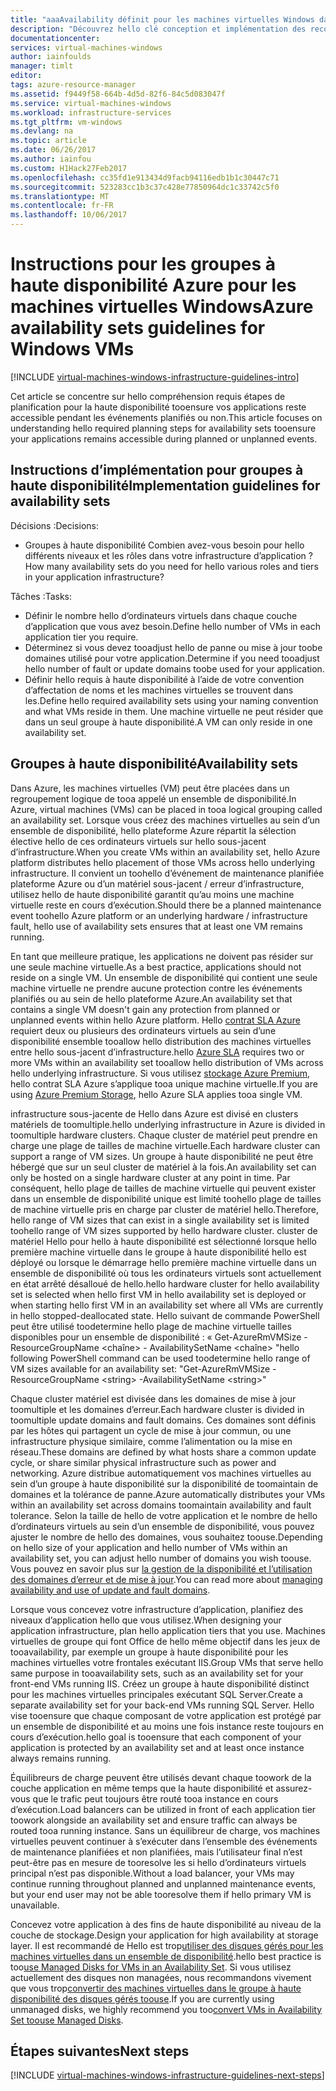 ```yaml
---
title: "aaaAvailability définit pour les machines virtuelles Windows dans Azure | Documents Microsoft"
description: "Découvrez hello clé conception et implémentation des recommandations pour le déploiement de haute disponibilité dans les services d’infrastructure Azure."
documentationcenter: 
services: virtual-machines-windows
author: iainfoulds
manager: timlt
editor: 
tags: azure-resource-manager
ms.assetid: f9449f58-664b-4d5d-82f6-84c5d083047f
ms.service: virtual-machines-windows
ms.workload: infrastructure-services
ms.tgt_pltfrm: vm-windows
ms.devlang: na
ms.topic: article
ms.date: 06/26/2017
ms.author: iainfou
ms.custom: H1Hack27Feb2017
ms.openlocfilehash: cc35fd1e913434d9facb94116edb1b1c30447c71
ms.sourcegitcommit: 523283cc1b3c37c428e77850964dc1c33742c5f0
ms.translationtype: MT
ms.contentlocale: fr-FR
ms.lasthandoff: 10/06/2017
---
```

# <a name="azure-availability-sets-guidelines-for-windows-vms"></a><span data-ttu-id="ed85e-103">Instructions pour les groupes à haute disponibilité Azure pour les machines virtuelles Windows</span><span class="sxs-lookup"><span data-stu-id="ed85e-103">Azure availability sets guidelines for Windows VMs</span></span>

[!INCLUDE [virtual-machines-windows-infrastructure-guidelines-intro](../../../includes/virtual-machines-windows-infrastructure-guidelines-intro.md)]

<span data-ttu-id="ed85e-104">Cet article se concentre sur hello compréhension requis étapes de planification pour la haute disponibilité tooensure vos applications reste accessible pendant les événements planifiés ou non.</span><span class="sxs-lookup"><span data-stu-id="ed85e-104">This article focuses on understanding hello required planning steps for availability sets tooensure your applications remains accessible during planned or unplanned events.</span></span>

## <a name="implementation-guidelines-for-availability-sets"></a><span data-ttu-id="ed85e-105">Instructions d’implémentation pour groupes à haute disponibilité</span><span class="sxs-lookup"><span data-stu-id="ed85e-105">Implementation guidelines for availability sets</span></span>
<span data-ttu-id="ed85e-106">Décisions :</span><span class="sxs-lookup"><span data-stu-id="ed85e-106">Decisions:</span></span>

* <span data-ttu-id="ed85e-107">Groupes à haute disponibilité Combien avez-vous besoin pour hello différents niveaux et les rôles dans votre infrastructure d’application ?</span><span class="sxs-lookup"><span data-stu-id="ed85e-107">How many availability sets do you need for hello various roles and tiers in your application infrastructure?</span></span>

<span data-ttu-id="ed85e-108">Tâches :</span><span class="sxs-lookup"><span data-stu-id="ed85e-108">Tasks:</span></span>

* <span data-ttu-id="ed85e-109">Définir le nombre hello d’ordinateurs virtuels dans chaque couche d’application que vous avez besoin.</span><span class="sxs-lookup"><span data-stu-id="ed85e-109">Define hello number of VMs in each application tier you require.</span></span>
* <span data-ttu-id="ed85e-110">Déterminez si vous devez tooadjust hello de panne ou mise à jour toobe domaines utilisé pour votre application.</span><span class="sxs-lookup"><span data-stu-id="ed85e-110">Determine if you need tooadjust hello number of fault or update domains toobe used for your application.</span></span>
* <span data-ttu-id="ed85e-111">Définir hello requis à haute disponibilité à l’aide de votre convention d’affectation de noms et les machines virtuelles se trouvent dans les.</span><span class="sxs-lookup"><span data-stu-id="ed85e-111">Define hello required availability sets using your naming convention and what VMs reside in them.</span></span> <span data-ttu-id="ed85e-112">Une machine virtuelle ne peut résider que dans un seul groupe à haute disponibilité.</span><span class="sxs-lookup"><span data-stu-id="ed85e-112">A VM can only reside in one availability set.</span></span>

## <a name="availability-sets"></a><span data-ttu-id="ed85e-113">Groupes à haute disponibilité</span><span class="sxs-lookup"><span data-stu-id="ed85e-113">Availability sets</span></span>
<span data-ttu-id="ed85e-114">Dans Azure, les machines virtuelles (VM) peut être placées dans un regroupement logique de tooa appelé un ensemble de disponibilité.</span><span class="sxs-lookup"><span data-stu-id="ed85e-114">In Azure, virtual machines (VMs) can be placed in tooa logical grouping called an availability set.</span></span> <span data-ttu-id="ed85e-115">Lorsque vous créez des machines virtuelles au sein d’un ensemble de disponibilité, hello plateforme Azure répartit la sélection élective hello de ces ordinateurs virtuels sur hello sous-jacent d’infrastructure.</span><span class="sxs-lookup"><span data-stu-id="ed85e-115">When you create VMs within an availability set, hello Azure platform distributes hello placement of those VMs across hello underlying infrastructure.</span></span> <span data-ttu-id="ed85e-116">Il convient un toohello d’événement de maintenance planifiée plateforme Azure ou d’un matériel sous-jacent / erreur d’infrastructure, utilisez hello de haute disponibilité garantit qu’au moins une machine virtuelle reste en cours d’exécution.</span><span class="sxs-lookup"><span data-stu-id="ed85e-116">Should there be a planned maintenance event toohello Azure platform or an underlying hardware / infrastructure fault, hello use of availability sets ensures that at least one VM remains running.</span></span>

<span data-ttu-id="ed85e-117">En tant que meilleure pratique, les applications ne doivent pas résider sur une seule machine virtuelle.</span><span class="sxs-lookup"><span data-stu-id="ed85e-117">As a best practice, applications should not reside on a single VM.</span></span> <span data-ttu-id="ed85e-118">Un ensemble de disponibilité qui contient une seule machine virtuelle ne prendre aucune protection contre les événements planifiés ou au sein de hello plateforme Azure.</span><span class="sxs-lookup"><span data-stu-id="ed85e-118">An availability set that contains a single VM doesn't gain any protection from planned or unplanned events within hello Azure platform.</span></span> <span data-ttu-id="ed85e-119">Hello [contrat SLA Azure](https://azure.microsoft.com/support/legal/sla/virtual-machines) requiert deux ou plusieurs des ordinateurs virtuels au sein d’une disponibilité ensemble tooallow hello distribution des machines virtuelles entre hello sous-jacent d’infrastructure.</span><span class="sxs-lookup"><span data-stu-id="ed85e-119">hello [Azure SLA](https://azure.microsoft.com/support/legal/sla/virtual-machines) requires two or more VMs within an availability set tooallow hello distribution of VMs across hello underlying infrastructure.</span></span> <span data-ttu-id="ed85e-120">Si vous utilisez [stockage Azure Premium](../../storage/storage-premium-storage.md?toc=%2fazure%2fvirtual-machines%2flinux%2ftoc.json), hello contrat SLA Azure s’applique tooa unique machine virtuelle.</span><span class="sxs-lookup"><span data-stu-id="ed85e-120">If you are using [Azure Premium Storage](../../storage/storage-premium-storage.md?toc=%2fazure%2fvirtual-machines%2flinux%2ftoc.json), hello Azure SLA applies tooa single VM.</span></span>

<span data-ttu-id="ed85e-121">infrastructure sous-jacente de Hello dans Azure est divisé en clusters matériels de toomultiple.</span><span class="sxs-lookup"><span data-stu-id="ed85e-121">hello underlying infrastructure in Azure is divided in toomultiple hardware clusters.</span></span> <span data-ttu-id="ed85e-122">Chaque cluster de matériel peut prendre en charge une plage de tailles de machine virtuelle.</span><span class="sxs-lookup"><span data-stu-id="ed85e-122">Each hardware cluster can support a range of VM sizes.</span></span> <span data-ttu-id="ed85e-123">Un groupe à haute disponibilité ne peut être hébergé que sur un seul cluster de matériel à la fois.</span><span class="sxs-lookup"><span data-stu-id="ed85e-123">An availability set can only be hosted on a single hardware cluster at any point in time.</span></span> <span data-ttu-id="ed85e-124">Par conséquent, hello plage de tailles de machine virtuelle qui peuvent exister dans un ensemble de disponibilité unique est limité toohello plage de tailles de machine virtuelle pris en charge par cluster de matériel hello.</span><span class="sxs-lookup"><span data-stu-id="ed85e-124">Therefore, hello range of VM sizes that can exist in a single availability set is limited toohello range of VM sizes supported by hello hardware cluster.</span></span> <span data-ttu-id="ed85e-125">cluster de matériel Hello pour hello à haute disponibilité est sélectionné lorsque hello première machine virtuelle dans le groupe à haute disponibilité hello est déployé ou lorsque le démarrage hello première machine virtuelle dans un ensemble de disponibilité où tous les ordinateurs virtuels sont actuellement en état arrêté désalloué de hello.</span><span class="sxs-lookup"><span data-stu-id="ed85e-125">hello hardware cluster for hello availability set is selected when hello first VM in hello availability set is deployed or when starting hello first VM in an availability set where all VMs are currently in hello stopped-deallocated state.</span></span> <span data-ttu-id="ed85e-126">Hello suivant de commande PowerShell peut être utilisé toodetermine hello plage de machine virtuelle tailles disponibles pour un ensemble de disponibilité : « Get-AzureRmVMSize - ResourceGroupName \<chaîne\> - AvailabilitySetName \<chaîne\> "</span><span class="sxs-lookup"><span data-stu-id="ed85e-126">hello following PowerShell command can be used toodetermine hello range of VM sizes available for an availability set: "Get-AzureRmVMSize -ResourceGroupName \<string\> -AvailabilitySetName \<string\>"</span></span>

<span data-ttu-id="ed85e-127">Chaque cluster matériel est divisée dans les domaines de mise à jour toomultiple et les domaines d’erreur.</span><span class="sxs-lookup"><span data-stu-id="ed85e-127">Each hardware cluster is divided in toomultiple update domains and fault domains.</span></span> <span data-ttu-id="ed85e-128">Ces domaines sont définis par les hôtes qui partagent un cycle de mise à jour commun, ou une infrastructure physique similaire, comme l’alimentation ou la mise en réseau.</span><span class="sxs-lookup"><span data-stu-id="ed85e-128">These domains are defined by what hosts share a common update cycle, or share similar physical infrastructure such as power and networking.</span></span> <span data-ttu-id="ed85e-129">Azure distribue automatiquement vos machines virtuelles au sein d’un groupe à haute disponibilité sur la disponibilité de toomaintain de domaines et la tolérance de panne.</span><span class="sxs-lookup"><span data-stu-id="ed85e-129">Azure automatically distributes your VMs within an availability set across domains toomaintain availability and fault tolerance.</span></span> <span data-ttu-id="ed85e-130">Selon la taille de hello de votre application et le nombre de hello d’ordinateurs virtuels au sein d’un ensemble de disponibilité, vous pouvez ajuster le nombre de hello des domaines, vous souhaitez toouse.</span><span class="sxs-lookup"><span data-stu-id="ed85e-130">Depending on hello size of your application and hello number of VMs within an availability set, you can adjust hello number of domains you wish toouse.</span></span> <span data-ttu-id="ed85e-131">Vous pouvez en savoir plus sur [la gestion de la disponibilité et l’utilisation des domaines d’erreur et de mise à jour](manage-availability.md).</span><span class="sxs-lookup"><span data-stu-id="ed85e-131">You can read more about [managing availability and use of update and fault domains](manage-availability.md).</span></span>

<span data-ttu-id="ed85e-132">Lorsque vous concevez votre infrastructure d’application, planifiez des niveaux d’application hello que vous utilisez.</span><span class="sxs-lookup"><span data-stu-id="ed85e-132">When designing your application infrastructure, plan hello application tiers that you use.</span></span> <span data-ttu-id="ed85e-133">Machines virtuelles de groupe qui font Office de hello même objectif dans les jeux de tooavailability, par exemple un groupe à haute disponibilité pour les machines virtuelles votre frontales exécutant IIS.</span><span class="sxs-lookup"><span data-stu-id="ed85e-133">Group VMs that serve hello same purpose in tooavailability sets, such as an availability set for your front-end VMs running IIS.</span></span> <span data-ttu-id="ed85e-134">Créez un groupe à haute disponibilité distinct pour les machines virtuelles principales exécutant SQL Server.</span><span class="sxs-lookup"><span data-stu-id="ed85e-134">Create a separate availability set for your back-end VMs running SQL Server.</span></span> <span data-ttu-id="ed85e-135">Hello vise tooensure que chaque composant de votre application est protégé par un ensemble de disponibilité et au moins une fois instance reste toujours en cours d’exécution.</span><span class="sxs-lookup"><span data-stu-id="ed85e-135">hello goal is tooensure that each component of your application is protected by an availability set and at least once instance always remains running.</span></span>

<span data-ttu-id="ed85e-136">Équilibreurs de charge peuvent être utilisés devant chaque toowork de la couche application en même temps que la haute disponibilité et assurez-vous que le trafic peut toujours être routé tooa instance en cours d’exécution.</span><span class="sxs-lookup"><span data-stu-id="ed85e-136">Load balancers can be utilized in front of each application tier toowork alongside an availability set and ensure traffic can always be routed tooa running instance.</span></span> <span data-ttu-id="ed85e-137">Sans un équilibreur de charge, vos machines virtuelles peuvent continuer à s’exécuter dans l’ensemble des événements de maintenance planifiées et non planifiées, mais l’utilisateur final n’est peut-être pas en mesure de tooresolve les si hello d’ordinateurs virtuels principal n’est pas disponible.</span><span class="sxs-lookup"><span data-stu-id="ed85e-137">Without a load balancer, your VMs may continue running throughout planned and unplanned maintenance events, but your end user may not be able tooresolve them if hello primary VM is unavailable.</span></span>

<span data-ttu-id="ed85e-138">Concevez votre application à des fins de haute disponibilité au niveau de la couche de stockage.</span><span class="sxs-lookup"><span data-stu-id="ed85e-138">Design your application for high availability at storage layer.</span></span> <span data-ttu-id="ed85e-139">Il est recommandé de Hello est trop[utiliser des disques gérés pour les machines virtuelles dans un ensemble de disponibilité](manage-availability.md#use-managed-disks-for-vms-in-an-availability-set).</span><span class="sxs-lookup"><span data-stu-id="ed85e-139">hello best practice is too[use Managed Disks for VMs in an Availability Set](manage-availability.md#use-managed-disks-for-vms-in-an-availability-set).</span></span> <span data-ttu-id="ed85e-140">Si vous utilisez actuellement des disques non managées, nous recommandons vivement que vous trop[convertir des machines virtuelles dans le groupe à haute disponibilité des disques gérés toouse](convert-unmanaged-to-managed-disks.md#convert-vms-in-an-availability-set).</span><span class="sxs-lookup"><span data-stu-id="ed85e-140">If you are currently using unmanaged disks, we highly recommend you too[convert VMs in Availability Set toouse Managed Disks](convert-unmanaged-to-managed-disks.md#convert-vms-in-an-availability-set).</span></span>

## <a name="next-steps"></a><span data-ttu-id="ed85e-141">Étapes suivantes</span><span class="sxs-lookup"><span data-stu-id="ed85e-141">Next steps</span></span>
[!INCLUDE [virtual-machines-windows-infrastructure-guidelines-next-steps](../../../includes/virtual-machines-windows-infrastructure-guidelines-next-steps.md)]
